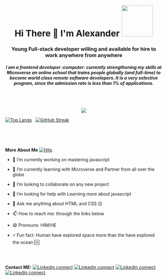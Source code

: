 <h1 align="center"><bold>Hi There 👋 </bold> I'm Alexander <img src="https://media.giphy.com/media/RLsfgZfNGJ3fzlMXdV/giphy.gif" width="100px"></h1>

   <h3 align="center">Young Full-stack developer willing and available for hire to work anywhere from anywhere</h3>
   
   <h5 align="center" margin-bottom="10px" > I am a frontend developer :computer: currently strengthening my skills at Microverse an online school that trains people globally (and full-time) to become world class remote software developers. It is a very selective program, since the admission rate is less than 1% of applications. </h5>
                                               <br/>
                                               <br/>
                                     


<p align="center">
  <a href="https://github.com/alexander16108/alexander16108">
   <img src="https://github-readme-stats.vercel.app/api?username=alexander16108&count_private=true&show_icons=true&theme=radical padding-left="40px"/>
</a>
</p>

[![Top Langs](https://github-readme-stats.vercel.app/api/top-langs/?username=alexander16108&theme=radical&langs_count=8)](https://github.com/alexander16108/github-readme-stats)
&nbsp;  [![GitHub Streak](http://github-readme-streak-stats.herokuapp.com?user=alexander16108&theme=radical&date_format=j%20M%5B%20Y%5D)](https://git.io/streak-stats)
<br/>
<br/>


   <br/>
   <br/>
   
   **More About Me**
   [![Hits](https://hits.seeyoufarm.com/api/count/incr/badge.svg?url=https%3A%2F%2Fgithub.com%2Falexander16108&count_bg=%2326817D&title_bg=%231F363C&icon=&theme=radical&title=visitors+%28today%2Ftotal%29&edge_flat=false)](https://hits.seeyoufarm.com)


- 🔭 I’m currently working on mastering javascript
- 🌱 I’m currently learning with Microverse and Partner from all over the globe
- 👯 I’m looking to collaborate on any new project
- 🤔 I’m looking for help with Learning more about javascript
- 💬 Ask me anything about HTML and CSS 😉
- 📫 How to reach me: through the links below 
- 😄 Pronouns: HIM/HE
- ⚡ Fun fact: Human have explored space more than the have explored the ocean 🆒


   <br/>
   <br/>

**Contact ME:** [![Linkedin connect](https://img.shields.io/badge/LinkedIn-0077B5?style=for-the-badge&logo=linkedin&logoColor=white)](https://www.linkedin.com/in/coderrex/)
[![Linkedin connect](https://img.shields.io/badge/Instagram-E4405F?style=for-the-badge&logo=instagram&logoColor=white)](https://www.instagram.com/codingrex/)
[![Linkedin connect](https://img.shields.io/badge/angellist-E4119F?style=for-the-badge&logo=angellist&logoColor=white)](https://angel.co/u/codingrex)
  [![Linkedin connect](https://img.shields.io/badge/gmail-E4119F?style=for-the-badge&logo=gmail&logoColor=white)](mailto:alexnadermayowa05@gmail.com)
